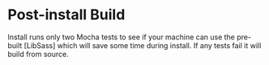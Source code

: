 # Post-install Build

Install runs only two Mocha tests to see if your machine can use the pre-built [LibSass] which will save some time during install. If any tests fail it will build from source.
